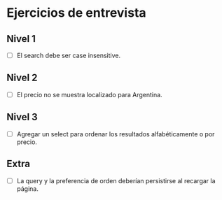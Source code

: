 # Ejercicios de entrevista

## Nivel 1
- [ ] El search debe ser case insensitive.

## Nivel 2
- [ ] El precio no se muestra localizado para Argentina.

## Nivel 3
- [ ] Agregar un select para ordenar los resultados alfabéticamente o por precio.

## Extra
- [ ] La query y la preferencia de orden deberían persistirse al recargar la página.
